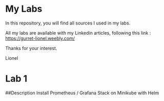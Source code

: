 # My Labs

In this repository, you will find all sources I used in my labs.

All my labs are available with my Linkedin articles, following this link :
https://gurret-lionel.weebly.com/

Thanks for your interest.

Lionel

# Lab 1
##Description
Install Prometheus / Grafana Stack on Minikube with Helm
